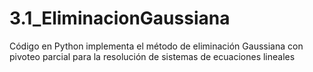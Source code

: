 # 3.1_EliminacionGaussiana
Código en Python implementa el método de eliminación Gaussiana con pivoteo parcial para la resolución de sistemas de ecuaciones lineales
